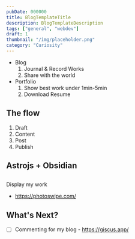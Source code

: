 ```yaml
---
pubDate: 000000
title: BlogTemplateTitle
description: BlogTemplateDescription
tags: ["general", "webdev"]
draft: 1
thumbnail: "/img/placeholder.png" 
category: "Curiosity"
---
```

- Blog
	1. Journal & Record Works
	2. Share with the world
- Portfolio
	1. Show best work under 1min-5min
	2. Download Resume

## The flow
1. Draft
2. Content
3. Post
4. Publish


## Astrojs + Obsidian

## 

Display my work
- https://photoswipe.com/
## What's Next?
- [ ] Commenting for my blog -  https://giscus.app/